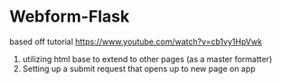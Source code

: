 # Webform-Flask
based off tutorial https://www.youtube.com/watch?v=cb1vy1HpVwk
1) utilizing html base to extend to other pages (as a master formatter)
2) Setting up a submit request that opens up to new page on app
